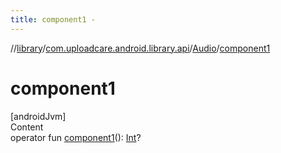 ```yaml
---
title: component1 -
---
```

//[library](../../index.md)/[com.uploadcare.android.library.api](../index.md)/[Audio](index.md)/[component1](component1.md)



# component1  
[androidJvm]  
Content  
operator fun [component1](component1.md)(): [Int](https://kotlinlang.org/api/latest/jvm/stdlib/kotlin/-int/index.html)?  



